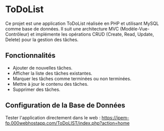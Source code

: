# ToDoList

Ce projet est une application ToDoList réalisée en PHP et utilisant MySQL comme base de données. Il suit une architecture MVC (Modèle-Vue-Contrôleur) et implémente les opérations CRUD (Create, Read, Update, Delete) pour la gestion des tâches.

## Fonctionnalités

- Ajouter de nouvelles tâches.
- Afficher la liste des tâches existantes.
- Marquer les tâches comme terminées ou non terminées.
- Mettre à jour le contenu des tâches.
- Supprimer des tâches.

## Configuration de la Base de Données

Tester l'application directement dans le web : https://ipem-fp.000webhostapp.com/ToDoLIST/index.php?action=home
